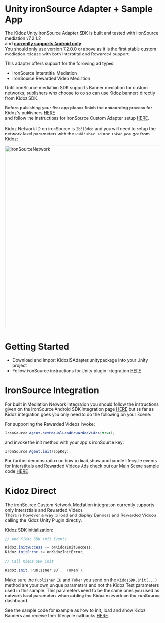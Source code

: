# Unity ironSource Adapter + Sample App

The Kidoz Unity ironSource Adapter SDK is built and tested with ironSource mediation v7.2.1.2 <BR>and <ins>**currently supports Android only**</ins>.<BR>
You should only use version 7.2.0.0 or above as it is the first stable custom mediation release with both Interstital and Rewarded support.<BR>

This adapter offers support for the following ad types:

+ ironSource Interstitial Mediation 
+ ironSource Rewarded Video Mediation
  
Until ironSource mediation SDK supports Banner mediation for custom networks, publishers who choose to do so can use Kidoz banners directly from Kidoz SDK.<BR>
  
Before publishing your first app please finish the onboarding process for Kidoz's publishers [HERE](http://accounts.kidoz.net/publishers/register?utm_source=&utm_content=&utm_campaign=&utm_medium=)  
and follow the instructions for ironSource Custom Adapter setup [HERE](https://developers.is.com/ironsource-mobile/general/custom-adapter-setup/).<BR><BR>
Kidoz Network ID on ironSource is `2b618dcd` and you will need to setup the network level parameters with the `Publisher Id` and `Token` you got from Kidoz:  
  
  <img width="598" alt="ironSourceNetwork" src="https://user-images.githubusercontent.com/86282008/149078934-107106f0-a526-45bc-9c93-8ca53d5bf3cc.png">

Getting Started
=================================

- Download and import KidozISAdapter.unitypackage into your Unity project
- Follow ironSource instructions for Unity plugin integration [HERE](https://developers.is.com/ironsource-mobile/unity/unity-plugin)
  
IronSource Integration
=================================
  
For built in Mediation Network Integration you should follow the instructions given on the ironSource Android SDK Integration page [HERE](https://developers.is.com/ironsource-mobile/unity/mediation-networks-unity) but as far as Kidoz integration goes you only need to do the following on your Scene:
  
For supporting the Rewarded Videos invoke:
```c#
IronSource.Agent.setManualLoadRewardedVideo(true);
```
and invoke the init method with your app's ironSource key:
```c#  
IronSource.Agent.init(appKey);
```
For further demonstration on how to load,show and handle lifecycle events for Interstitials and Rewarded Videos Ads check out our Main Scene sample code [HERE](https://github.com/Kidoz-SDK/unity-ironsource-adapter/blob/main/Assets/DemoScene/MainSceneScript.cs).
  
Kidoz Direct
=================================
  
The ironSource Custom Network Mediation integration currently supports only Interstitials and Rewarded Videos.<BR>
There is however a way to load and display Banners and Rewarded Videos calling the Kidoz Unity Plugin directly.
  
Kidoz SDK initialization:
  
```c#
// Add Kidoz SDK init Events

Kidoz.initSuccess += onKidozInitSuccess;
Kidoz.initError += onKidozInitError;  
  
// Call Kidoz SDK init
  
Kidoz.init(`Publisher ID`, `Token`);
```
  
Make sure the `Publisher ID` and `Token` you send on the `KidozSDK.init(...)` method are your own unique parameters and not the Kidoz Test parameters used in this sample. This parameters need to be the same ones you used as network level parameters when adding the Kidoz network on the ironSource dashboard.<BR>

See the sample code for example as how to init, load and show Kidoz Banners and receive their lifecycle callbacks [HERE](https://github.com/Kidoz-SDK/unity-ironsource-adapter/blob/main/Assets/DemoScene/MainSceneScript.cs).
  
  

